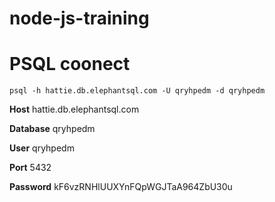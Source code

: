 # node-js-training

# PSQL coonect
`psql -h hattie.db.elephantsql.com -U qryhpedm -d qryhpedm`

**Host**
hattie.db.elephantsql.com

**Database**
qryhpedm

**User**
qryhpedm

**Port**
5432

**Password**
kF6vzRNHlUUXYnFQpWGJTaA964ZbU30u

